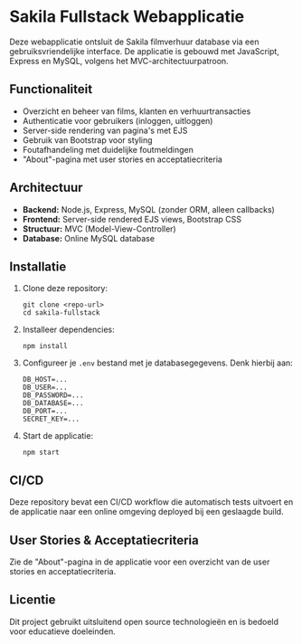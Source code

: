# Sakila Fullstack Webapplicatie

Deze webapplicatie ontsluit de Sakila filmverhuur database via een gebruiksvriendelijke interface. De applicatie is gebouwd met JavaScript, Express en MySQL, volgens het MVC-architectuurpatroon.

## Functionaliteit

- Overzicht en beheer van films, klanten en verhuurtransacties
- Authenticatie voor gebruikers (inloggen, uitloggen)
- Server-side rendering van pagina's met EJS
- Gebruik van Bootstrap voor styling
- Foutafhandeling met duidelijke foutmeldingen
- "About"-pagina met user stories en acceptatiecriteria

## Architectuur

- **Backend:** Node.js, Express, MySQL (zonder ORM, alleen callbacks)
- **Frontend:** Server-side rendered EJS views, Bootstrap CSS
- **Structuur:** MVC (Model-View-Controller)
- **Database:** Online MySQL database

## Installatie

1. Clone deze repository:
   ```
   git clone <repo-url>
   cd sakila-fullstack
   ```
2. Installeer dependencies:
   ```
   npm install
   ```
3. Configureer je `.env` bestand met je databasegegevens. Denk hierbij aan:
   ```
   DB_HOST=...
   DB_USER=...
   DB_PASSWORD=...
   DB_DATABASE=...
   DB_PORT=...
   SECRET_KEY=...
   ```
4. Start de applicatie:
   ```
   npm start
   ```

## CI/CD

Deze repository bevat een CI/CD workflow die automatisch tests uitvoert en de applicatie naar een online omgeving deployed bij een geslaagde build.

## User Stories & Acceptatiecriteria

Zie de "About"-pagina in de applicatie voor een overzicht van de user stories en acceptatiecriteria.

## Licentie

Dit project gebruikt uitsluitend open source technologieën en is bedoeld voor educatieve doeleinden.
